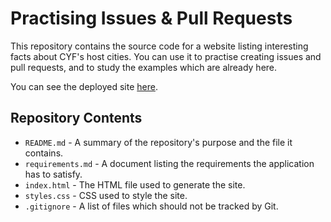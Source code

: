 # Practising Issues & Pull Requests

This repository contains the source code for a website listing interesting facts about CYF's host cities. You can use it to practise creating issues and pull requests, and to study the examples which are already here.

You can see the deployed site <a href="https://codeyourfuture.github.io/github_issues_prs_practice/" target="_blank">here</a>.

## Repository Contents

- `README.md` - A summary of the repository's purpose and the file it contains.
- `requirements.md` - A document listing the requirements the application has to satisfy.
- `index.html` - The HTML file used to generate the site.
- `styles.css` - CSS used to style the site.
- `.gitignore` - A list of files which should not be tracked by Git.
